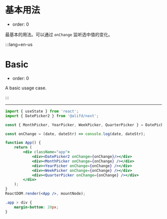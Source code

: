 # 基本用法

-   order: 0

最基本的用法。可以通过 `onChange` 监听选中值的变化。

:::lang=en-us

# Basic

-   order: 0

A basic usage case.

:::

---

```jsx
import { useState } from 'react';
import { DatePicker2 } from '@alifd/next';

const { MonthPicker, YearPicker, WeekPicker, QuarterPicker } = DatePicker2;

const onChange = (date, dateStr) => console.log(date, dateStr);

function App() {
    return (
        <div className="app">
            <div><DatePicker2 onChange={onChange}/></div>
            <div><MonthPicker onChange={onChange} /></div>
            <div><YearPicker onChange={onChange} /></div>
            <div><WeekPicker onChange={onChange} /></div>
            <div><QuarterPicker onChange={onChange} /></div>
        </div>
    );
}
ReactDOM.render(<App />, mountNode);
```

```css
.app > div {
    margin-bottom: 20px;
}
```
